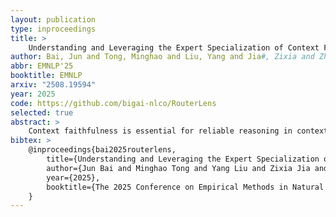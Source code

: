 ```yaml
---
layout: publication
type: inproceedings
title: >
    Understanding and Leveraging the Expert Specialization of Context Faithfulness in Mixture-of-Experts LLMs
author: Bai, Jun and Tong, Minghao and Liu, Yang and Jia#, Zixia and Zheng#, Zilong
abbr: EMNLP'25
booktitle: EMNLP
arxiv: "2508.19594"
year: 2025
code: https://github.com/bigai-nlco/RouterLens
selected: true
abstract: >
    Context faithfulness is essential for reliable reasoning in context-dependent scenarios. However, large language models often struggle to ground their outputs in the provided context, resulting in irrelevant responses. Inspired by the emergent expert specialization observed in mixture-of-experts architectures, this work investigates whether certain experts exhibit specialization in context utilization—offering a potential pathway toward targeted optimization for improved context faithfulness. To explore this, we propose Router Lens, a method that accurately identifies context-faithful experts. Our analysis reveals that these experts progressively amplify attention to relevant contextual information, thereby enhancing context grounding. Building on this insight, we introduce Context-faithful Expert Fine-Tuning (CEFT), a lightweight optimization approach that selectively fine-tunes context-faithful experts. Experiments across a wide range of benchmarks and models demonstrate that CEFT matches or surpasses the performance of full fine-tuning while being significantly more efficient1.
bibtex: >
    @inproceedings{bai2025routerlens,
        title={Understanding and Leveraging the Expert Specialization of Context Faithfulness in Mixture-of-Experts LLMs},
        author={Jun Bai and Minghao Tong and Yang Liu and Zixia Jia and Zilong Zheng},
        year={2025},
        booktitle={The 2025 Conference on Empirical Methods in Natural Language Processing (EMNLP)}
    }
---
```

